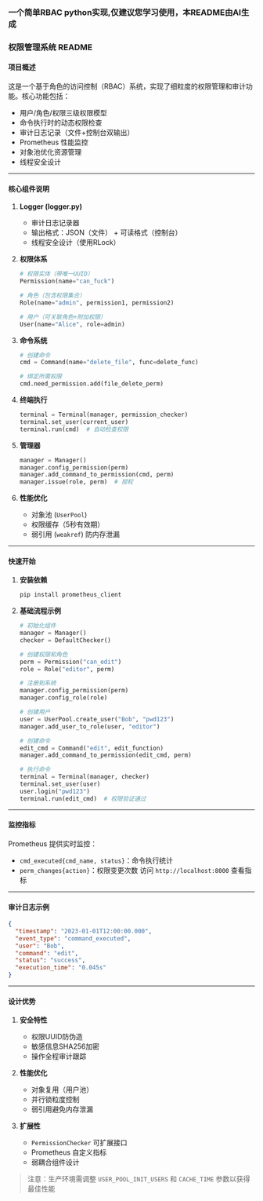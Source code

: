 
### 一个简单RBAC python实现,仅建议您学习使用，本README由AI生成

### 权限管理系统 README

#### 项目概述
这是一个基于角色的访问控制（RBAC）系统，实现了细粒度的权限管理和审计功能。核心功能包括：
- 用户/角色/权限三级权限模型
- 命令执行时的动态权限检查
- 审计日志记录（文件+控制台双输出）
- Prometheus 性能监控
- 对象池优化资源管理
- 线程安全设计

---

#### 核心组件说明

1. **Logger (logger.py)**
   - 审计日志记录器
   - 输出格式：JSON（文件） + 可读格式（控制台）
   - 线程安全设计（使用RLock）

2. **权限体系**
   ```python
   # 权限实体（带唯一UUID）
   Permission(name="can_fuck")

   # 角色（包含权限集合）
   Role(name="admin", permission1, permission2)

   # 用户（可关联角色+附加权限）
   User(name="Alice", role=admin)
   ```

3. **命令系统**
   ```python
   # 创建命令
   cmd = Command(name="delete_file", func=delete_func)
   
   # 绑定所需权限
   cmd.need_permission.add(file_delete_perm)
   ```

4. **终端执行**
   ```python
   terminal = Terminal(manager, permission_checker)
   terminal.set_user(current_user)
   terminal.run(cmd)  # 自动检查权限
   ```

5. **管理器**
   ```python
   manager = Manager()
   manager.config_permission(perm)
   manager.add_command_to_permission(cmd, perm)
   manager.issue(role, perm)  # 授权
   ```

6. **性能优化**
   - 对象池 (`UserPool`)
   - 权限缓存（5秒有效期）
   - 弱引用 (`weakref`) 防内存泄漏

---

#### 快速开始

1. **安装依赖**
   ```bash
   pip install prometheus_client
   ```
2. **基础流程示例**
   ```python
   # 初始化组件
   manager = Manager()
   checker = DefaultChecker()
   
   # 创建权限和角色
   perm = Permission("can_edit")
   role = Role("editor", perm)
   
   # 注册到系统
   manager.config_permission(perm)
   manager.config_role(role)
   
   # 创建用户
   user = UserPool.create_user("Bob", "pwd123")
   manager.add_user_to_role(user, "editor")
   
   # 创建命令
   edit_cmd = Command("edit", edit_function)
   manager.add_command_to_permission(edit_cmd, perm)
   
   # 执行命令
   terminal = Terminal(manager, checker)
   terminal.set_user(user)
   user.login("pwd123")
   terminal.run(edit_cmd)  # 权限验证通过
   ```

---

#### 监控指标
Prometheus 提供实时监控：
- `cmd_executed{cmd_name, status}`：命令执行统计
- `perm_changes{action}`：权限变更次数
访问 `http://localhost:8000` 查看指标

---

#### 审计日志示例
```json
{
  "timestamp": "2023-01-01T12:00:00.000",
  "event_type": "command_executed",
  "user": "Bob",
  "command": "edit",
  "status": "success",
  "execution_time": "0.045s"
}
```

---

#### 设计优势
1. **安全特性**
   - 权限UUID防伪造
   - 敏感信息SHA256加密
   - 操作全程审计跟踪

2. **性能优化**
   - 对象复用（用户池）
   - 并行锁粒度控制
   - 弱引用避免内存泄漏

3. **扩展性**
   - `PermissionChecker` 可扩展接口
   - Prometheus 自定义指标
   - 弱耦合组件设计

> 注意：生产环境需调整 `USER_POOL_INIT_USERS` 和 `CACHE_TIME` 参数以获得最佳性能